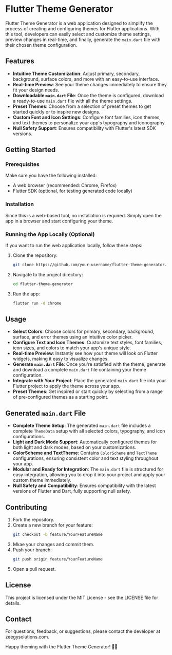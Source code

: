 # Flutter Theme Generator

Flutter Theme Generator is a web application designed to simplify the process of creating and configuring themes for Flutter applications. With this tool, developers can easily select and customize theme settings, preview changes in real-time, and finally, generate the `main.dart` file with their chosen theme configuration.

## Features

- **Intuitive Theme Customization**: Adjust primary, secondary, background, surface colors, and more with an easy-to-use interface.
- **Real-time Preview**: See your theme changes immediately to ensure they fit your design needs.
- **Downloadable `main.dart` File**: Once the theme is configured, download a ready-to-use `main.dart` file with all the theme settings.
- **Preset Themes**: Choose from a selection of preset themes to get started quickly or to inspire new designs.
- **Custom Font and Icon Settings**: Configure font families, icon themes, and text themes to personalize your app's typography and iconography.
- **Null Safety Support**: Ensures compatibility with Flutter's latest SDK versions.

## Getting Started

### Prerequisites

Make sure you have the following installed:
- A web browser (recommended: Chrome, Firefox)
- Flutter SDK (optional, for testing generated code locally)

### Installation

Since this is a web-based tool, no installation is required. Simply open the app in a browser and start configuring your theme.

### Running the App Locally (Optional)

If you want to run the web application locally, follow these steps:
1. Clone the repository:
   ```bash
   git clone https://github.com/your-username/flutter-theme-generator.git
2. Navigate to the project directory:
   ```bash
   cd flutter-theme-generator
3. Run the app:
   ```bash
   flutter run -d chrome
   
## Usage

- **Select Colors**: Choose colors for primary, secondary, background, surface, and error themes using an intuitive color picker.
- **Configure Text and Icon Themes**: Customize text styles, font families, icon sizes, and colors to match your app's unique style.
- **Real-time Preview**: Instantly see how your theme will look on Flutter widgets, making it easy to visualize changes.
- **Generate `main.dart` File**: Once you're satisfied with the theme, generate and download a complete `main.dart` file containing your theme configuration.
- **Integrate with Your Project**: Place the generated `main.dart` file into your Flutter project to apply the theme across your app.
- **Preset Themes**: Get inspired or start quickly by selecting from a range of pre-configured themes as a starting point.

## Generated `main.dart` File

- **Complete Theme Setup**: The generated `main.dart` file includes a complete `ThemeData` setup with all selected colors, typography, and icon configurations.
- **Light and Dark Mode Support**: Automatically configured themes for both light and dark modes, based on your customizations.
- **ColorScheme and TextTheme**: Contains `ColorScheme` and `TextTheme` configurations, ensuring consistent color and text styling throughout your app.
- **Modular and Ready for Integration**: The `main.dart` file is structured for easy integration, allowing you to drop it into your project and apply your custom theme immediately.
- **Null Safety and Compatibility**: Ensures compatibility with the latest versions of Flutter and Dart, fully supporting null safety.

## Contributing

1. Fork the repository.
2. Create a new branch for your feature:
   ```bash
   git checkout -b feature/YourFeatureName
3. Mkae your changes and commit them.
4. Push your branch:
   ```bash
   git push origin feature/YourFeatureName
5. Open a pull request.

## License
This project is licensed under the MIT License - see the LICENSE file for details.

## Contact
For questions, feedback, or suggestions, please contact the developer at zeegysolutions.com.

Happy theming with the Flutter Theme Generator! 🎨🚀
   
